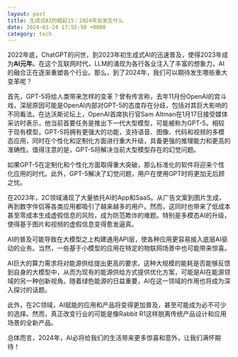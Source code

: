 ```yaml
---
layout: post
title: 生成式AI的崛起15：2024年会发生什么
date: 2024-01-24 17:55:50 +0800
category: tech
---
```

2022年底，ChatGPT的问世，到2023年初生成式AI的迅速普及，使得2023年成为**AI元年**。在这个互联网时代，LLM的涌现为各行各业注入了丰富的想象力，AI的融合正在逐渐重塑各个行业。那么，到了2024年，我们可以期待发生哪些重大变革呢？

首先，GPT-5将给人类带来怎样的变革？曾有传言称，去年11月份OpenAI的宫斗戏，深层原因可能是OpenAI内部对GPT-5的态度存在分歧，包括对其巨大影响的不同看法。在达沃斯论坛上，OpenAI首席执行官Sam Altman在1月17日接受媒体采访时表示，他当前首要任务是推出下一代大型模型，可能被称为GPT-5。相较于现有模型，GPT-5将拥有更强大的功能，支持语音、图像、代码和视频的多模态应用，同时在个性化和定制化方面进行重大升级，具备更强的推理能力和更高的准确性。值得注意的是，GPT-5将解决当前大型模型存在的幻觉问题。

如果GPT-5在定制化和个性化方面取得重大突破，那么标准化的软件将迎来个性化应用的时代。此外，GPT-5解决了幻觉问题，用户在使用GPT时将更加无后顾之忧。

在2023年，2C领域涌现了大量依托AI的App和SaaS。从广告文案到图片生成，再到数字伴侣等各类应用都吸引了越来越多的用户。然而，这同时也带来了低成本甚至零成本生成虚假信息的风险，成为防范欺诈的难题。特别是多模态AI的升级，使得基于图片和视频的虚假信息变得愈发逼真。

AI的普及可能导致在大模型之上构建通用API层，使各种应用更容易接入底层AI驱动的业务。当然，一些基于小模型的应用在特定的物联网场景中也可能带来惊喜。

AI巨大的算力需求将对能源供给提出更高的要求。这种大规模的能耗是否能够反馈到自身的大模型中，从而为现有的能源供给方式提供优化方案，可能是AI在能源领域的另一种创新视角。随着绿色能源的日益重要，AI在这一领域的作用也将成为深入探讨的话题。

此外，在2C领域，AI赋能的应用和产品将变得更加普及，甚至可能成为必不可少的选择。然而，真正改变行业的可能是像Rabbit R1这样脱离传统产品设计和应用场景的全新产品。

总体而言，2024年，AI必将给我们的生活带来更多惊喜和意外，让我们满怀期待！


